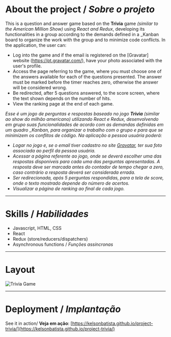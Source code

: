 # About the project / *Sobre o projeto*

This is a question and answer game based on the **Trivia** game _(similar to the American Million Show)_ using _React and Redux_, developing its functionalities in a group according to the demands defined in a _Kanban board to organize the work with the group and to minimize code conflicts. In the application, the user can:

  - Log into the game and if the email is registered on the [Gravatar] website (https://pt.gravatar.com/), have your photo associated with the user's profile.
  - Access the page referring to the game, where you must choose one of the answers available for each of the questions presented. The answer must be marked before the timer reaches zero, otherwise the answer will be considered wrong.
  - Be redirected, after 5 questions answered, to the score screen, where the text shown depends on the number of hits.
  - View the ranking page at the end of each game.

*Esse é um jogo de perguntas e respostas baseado no jogo **Trivia** _(similar ao show do milhão americano)_ utilizando _React e Redux_, desenvolvendo em grupo suas funcionalidades de acordo com as demandas definidas em um quadro _Kanban, para organizar o trabalho com o grupo e para que se minimizem os conflitos de código. Na aplicação a pessoa usuária poderá:*

  - *Logar no jogo e, se o email tiver cadastro no site [Gravatar](https://pt.gravatar.com/), ter sua foto associada ao perfil da pessoa usuária.*
  - *Acessar a página referente ao jogo, onde se deverá escolher uma das respostas disponíveis para cada uma das perguntas apresentadas. A resposta deve ser marcada antes do contador de tempo chegar a zero, caso contrário a resposta deverá ser considerada errada.*
  - *Ser redirecionada, após 5 perguntas respondidas, para a tela de score, onde o texto mostrado depende do número de acertos.*
  - *Visualizar a página de ranking ao final de cada jogo.*

---
# Skills / *Habilidades*

  - Javascript, HTML, CSS
  - React
  - Redux (store/reducers/dispatchers)
  - Asynchronous functions / *Funções assíncronas*

---
# Layout

<img src="intro.gif" alt="Trivia Game" />

---
# Deployment / *Implantação*

See it in action/ **Veja em ação**: [https://kelsonbatista.github.io/project-trivia/](https://kelsonbatista.github.io/project-trivia/)

